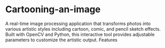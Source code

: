 # Cartooning-an-image
A real-time image processing application that transforms photos into various artistic styles including cartoon, comic, and pencil sketch effects. Built with OpenCV and Python, this interactive tool provides adjustable parameters to customize the artistic output.  Features
